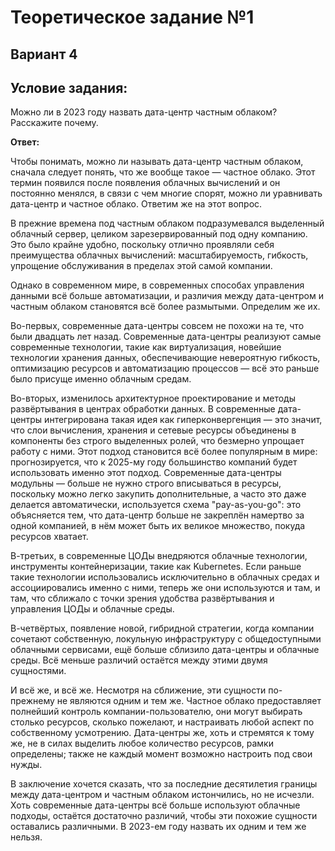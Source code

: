 # Теоретическое задание №1
## Вариант 4
## Условие задания:
Можно ли в 2023 году назвать дата-центр частным облаком? Расскажите почему.

**Ответ:**

Чтобы понимать, можно ли называть дата-центр частным облаком, сначала следует понять, что же вообще такое — частное облако. Этот термин появился после появления облачных вычислений и он постоянно менялся, в связи с чем многие спорят, можно ли уравнивать дата-центр и частное облако. Ответим же на этот вопрос.

В прежние времена под частным облаком подразумевался выделенный облачный сервер, целиком зарезервированный под одну компанию. Это было крайне удобно, поскольку отлично проявляли себя преимущества облачных вычислений: масштабируемость, гибкость, упрощение обслуживания в пределах этой самой компании.

Однако в современном мире, в современных способах управления данными всё больше автоматизации, и различия между дата-центром и частным облаком становятся всё более размытыми. Определим же их.

Во-первых, современные дата-центры совсем не похожи на те, что были двадцать лет назад. Современные дата-центры реализуют самые современные технологии, такие как виртуализация, новейшие технологии хранения данных, обеспечивающие невероятную гибкость, оптимизацию ресурсов и автоматизацию процессов — всё это раньше было присуще именно облачным средам.

Во-вторых, изменилось архитектурное проектирование и методы развёртывания в центрах обработки данных. В современные дата-центры интегрирована такая идея как гиперконвергенция — это значит, что слои вычисления, хранения и сетевые ресурсы объединены в компоненты без строго выделенных ролей, что безмерно упрощает работу с ними. Этот подход становится всё более популярным в мире: прогнозируется, что к 2025-му году большинство компаний будет использовать именно этот подход. Современные дата-центры модульны — больше не нужно строго вписываться в ресурсы, поскольку можно легко закупить дополнительные, а часто это даже делается автоматически, используется схема "pay-as-you-go": это объясняется тем, что дата-центр больше не закреплён намертво за одной компанией, в нём может быть их великое множество, покуда ресурсов хватает.

В-третьих, в современные ЦОДы внедряются облачные технологии, инструменты контейнеризации, такие как Kubernetes. Если раньше такие технологии использовались исключительно в облачных средах и ассоциировались именно с ними, теперь же они используются и там, и там, что сближало с точки зрения удобства развёртывания и управления ЦОДы и облачные среды.

В-четвёртых, появление новой, гибридной стратегии, когда компании сочетают собственную, локульную инфраструктуру с общедоступными облачными сервисами, ещё больше сблизило дата-центры и облачные среды. Всё меньше различий остаётся между этими двумя сущностями.

И всё же, и всё же. Несмотря на сближение, эти сущности по-прежнему не являются одним и тем же. Частное облако предоставляет полнейший контроль компании-пользователю, они могут выбирать столько ресурсов, сколько пожелают, и настраивать любой аспект по собственному усмотрению. Дата-центры же, хоть и стремятся к тому же, не в силах выделить любое количество ресурсов, рамки определены; также не каждый момент возможно настроить под свои нужды.

В заключение хочется сказать, что за последние десятилетия границы между дата-центром и частным облаком истончились, но не исчезли. Хоть современные дата-центры всё больше используют облачные подходы, остаётся достаточно различий, чтобы эти похожие сущности оставались различными. В 2023-ем году назвать их одним и тем же нельзя.